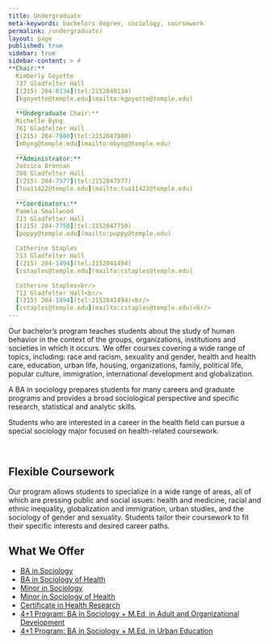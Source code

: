 ```yaml
---
title: Undergraduate
meta-keywords: bachelors degree, sociology, coursework
permalink: /undergraduate/
layout: page
published: true
sidebar: true
sidebar-content: > #
**Chair:**  
  Kimberly Goyette  
  737 Gladfelter Hall  
  [(215) 204-0134](tel:2152040134)  
  [kgoyette@temple.edu](mailto:kgoyette@temple.edu)
  ___
  **Undegraduate Chair:**  
  Michelle Byng  
  761 Gladfelter Hall  
  [(215) 204-7980](tel:2152047980)  
  [mbyng@temple.edu](mailto:mbyng@temple.edu)  
  ___
  **Administrator:**  
  Jessica Brennan  
  708 Gladfelter Hall 
  [(215) 204-7577](tel:2152047577)  
  [tua11422@temple.edu](mailto:tua11422@temple.edu)  
  ___
  **Coordinators:**  
  Pamela Smallwood  
  713 Gladfelter Hall  
  [(215) 204-7750](tel:2152047750)  
  [poppy@temple.edu](mailto:poppy@temple.edu)  

  Catherine Staples  
  713 Gladfelter Hall  
  [(215) 204-1494](tel:2152041494) 
  [cstaples@temple.edu](mailto:cstaples@temple.edu)

  Catherine Staples<br/>
  713 Gladfelter Hall<br/>
  [(215) 204-1494](tel:2152041494)<br/>
  [cstaples@temple.edu](mailto:cstaples@temple.edu)<br/>
---
```


Our bachelor’s program teaches students about the study of human behavior in the context of the groups, organizations, institutions and societies in which it occurs. We offer courses covering a wide range of topics, including: race and racism, sexuality and gender, health and health care, education, urban life, housing, organizations, family, political life, popular culture, immigration, international development and globalization.

A BA in sociology prepares students for many careers and graduate programs and provides a broad sociological perspective and specific research, statistical and analytic skills.

Students who are interested in a career in the health field can pursue a special sociology major focused on health-related coursework.
<div class="col m12 l4"><br>
</div>

## Flexible Coursework

Our program allows students to specialize in a wide range of areas, all of which are pressing public and social issues: health and medicine, racial and ethnic inequality, globalization and immigration, urban studies, and the  sociology of gender and sexuality. Students tailor their coursework to fit their specific interests and desired career paths.

## What We Offer

 - [BA in Sociology](http://bulletin.temple.edu/undergraduate/liberal-arts/sociology/ba-sociology/)
 - [BA in Sociology of Health](http://bulletin.temple.edu/undergraduate/liberal-arts/sociology/ba-sociology-health-track/)
 - [Minor in Sociology](http://bulletin.temple.edu/undergraduate/liberal-arts/sociology/minor-sociology/)
 - [Minor in Sociology of Health](http://bulletin.temple.edu/undergraduate/liberal-arts/sociology/minor-sociology-health/)
 - [Certificate in Health Research](http://bulletin.temple.edu/undergraduate/liberal-arts/sociology/certificate-health-research/)
 - [4+1 Program: BA in Sociology + M.Ed. in Adult and Organizational Development](http://education.temple.edu/aod/sociology-ba-adult-organizational-development-med)
 - [4+1 Program: BA in Sociology + M.Ed. in Urban Education](http://education.temple.edu/urbaned/accelerated-program-dual-degree-41-sociology-ba-and-urban-education-med)
